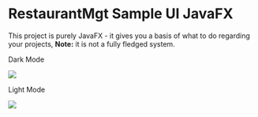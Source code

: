 # RestaurantMgt Sample UI JavaFX

This project is purely JavaFX - it gives you a basis of what to do regarding your projects, **Note:** it is not a fully fledged system.

Dark Mode

![](https://github.com/AppScolarite/AppGestionScolarite/blob/master/imgs/sc2.PNG)

Light Mode

![](https://github.com/AppScolarite/AppGestionScolarite/blob/master/imgs/sc.PNG)

